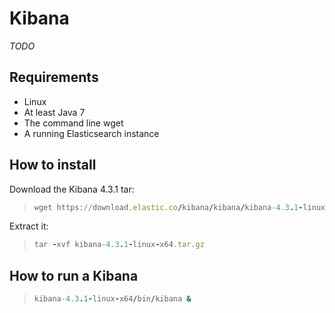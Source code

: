 # Kibana

*TODO*

## Requirements

* Linux
* At least Java 7
* The command line wget
* A running Elasticsearch instance 

## How to install 

Download the Kibana 4.3.1 tar:
> ```ruby
> wget https://download.elastic.co/kibana/kibana/kibana-4.3.1-linux-x64.tar.gz
> ```

Extract it:
> ```ruby
> tar -xvf kibana-4.3.1-linux-x64.tar.gz
> ```

## How to run a Kibana

> ```ruby
> kibana-4.3.1-linux-x64/bin/kibana &
> ```
